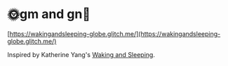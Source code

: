 # 🌞gm and gn🌚

[https://wakingandsleeping-globe.glitch.me/](https://wakingandsleeping-globe.glitch.me/)

Inspired by Katherine Yang's [Waking and Sleeping](http://wakingandsleeping.glitch.me).
